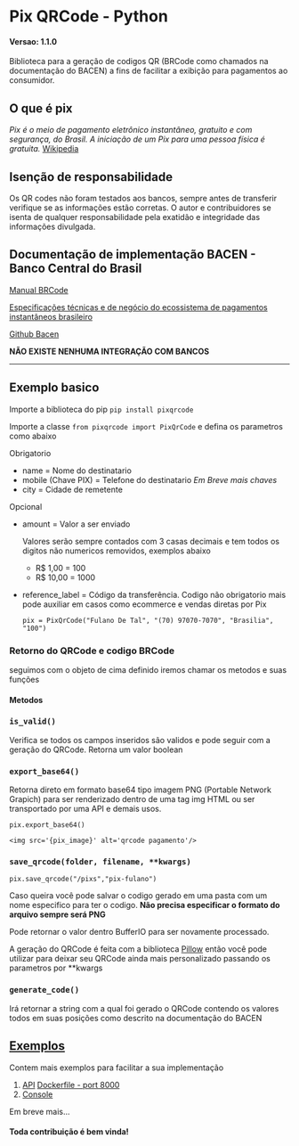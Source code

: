 # Pix QRCode - Python

#### Versao: __1.1.0__

Biblioteca para a geração de codigos QR (BRCode como chamados na documentação do BACEN) a fins de facilitar a exibição para pagamentos ao consumidor.

## O que é pix

_Pix é o meio de pagamento eletrônico instantâneo, gratuito e com segurança, do Brasil. A iniciação de um Pix para uma pessoa física é gratuita._ [Wikipedia](https://pt.wikipedia.org/wiki/Pix)


## Isenção de responsabilidade

Os QR codes não foram testados aos bancos, sempre antes de transferir verifique se as informações estão corretas. O autor e contribuidores se isenta de qualquer responsabilidade pela exatidão e integridade das informações divulgada.


## Documentação de implementação BACEN - Banco Central do Brasil

[Manual BRCode](https://www.bcb.gov.br/content/estabilidadefinanceira/spb_docs/ManualBRCode.pdf)

[Especificações técnicas e de negócio do ecossistema de pagamentos instantâneos brasileiro](https://www.bcb.gov.br/content/estabilidadefinanceira/forumpireunioes/Documento%20de%20especifica%C3%A7%C3%B5es%20-%20vers%C3%A3o%205-0.pdf)

[Github Bacen](https://github.com/bacen)

**NÃO EXISTE NENHUMA INTEGRAÇÃO COM BANCOS**

---

## Exemplo basico

Importe a biblioteca do pip `pip install pixqrcode`

Importe a classe `from pixqrcode import PixQrCode` e defina os parametros como abaixo

Obrigatorio

* name = Nome do destinatario
* mobile (Chave PIX) = Telefone do destinatario _Em Breve mais chaves_
* city = Cidade de remetente


Opcional

* amount = Valor a ser enviado
    
    Valores serão sempre contados com 3 casas decimais e tem todos os digitos não numericos removidos, exemplos abaixo
    
    * R$ 1,00 = 100
    * R$ 10,00 = 1000
    
* reference_label = Código da transferência. Codigo não obrigatorio mais pode auxiliar em casos como ecommerce e vendas diretas por Pix



    `pix = PixQrCode("Fulano De Tal", "(70) 97070-7070", "Brasilia", "100")`


### Retorno do QRCode e codigo BRCode

seguimos com o objeto de cima definido iremos chamar os metodos e suas funções


#### Metodos


### `is_valid()`

Verifica se todos os campos inseridos são validos e pode seguir com a geração do QRCode. Retorna um valor boolean


### `export_base64()`

Retorna direto em formato base64 tipo imagem PNG (Portable Network Grapich) para ser renderizado dentro de uma tag img HTML ou ser transportado por uma API e demais usos.


    pix.export_base64()
    
    <img src='{pix_image}' alt='qrcode pagamento'/>



### `save_qrcode(folder, filename, **kwargs)`

    pix.save_qrcode("/pixs","pix-fulano")

Caso queira você pode salvar o codigo gerado em uma pasta com um nome especifico para ter o codigo. **Não precisa especificar o formato do arquivo sempre será PNG**

Pode retornar o valor dentro BufferIO para ser novamente processado.

A geração do QRCode é feita com a biblioteca [Pillow](https://pillow.readthedocs.io/en/stable/) então você pode utilizar para deixar seu QRCode ainda mais personalizado passando os parametros por **kwargs



### `generate_code()`

Irá retornar a string com a qual foi gerado o QRCode contendo os valores todos em suas posições como descrito na documentação do BACEN



## [Exemplos](./examples)

Contem mais exemplos para facilitar a sua implementação

1. [API](./examples/API/api.py) [Dockerfile - port 8000](./examples/API/Dockerfile)
1. [Console](./examples/console/console_example.py)

Em breve mais...

#### Toda contribuição é bem vinda!
